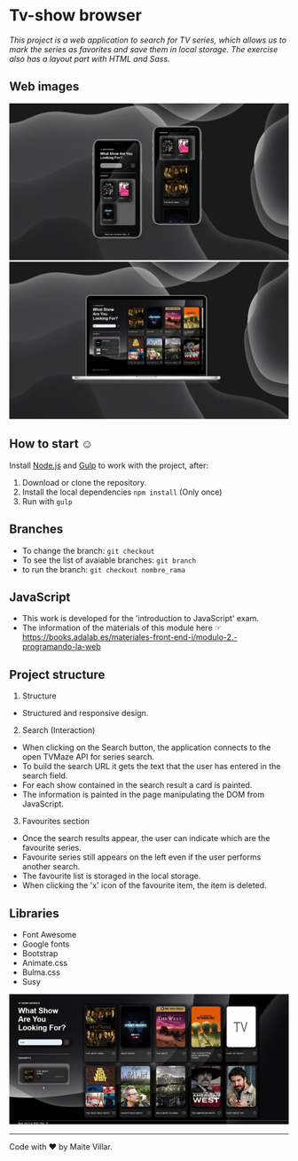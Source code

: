 # Tv-show browser

_This project is a web application to search for TV series, which allows us to mark the series as favorites and save them in local storage. The exercise also has a layout part with HTML and Sass._ 

## Web images

![web images](/_src/assets/images/tv-show-movbile.jpg)
![web images](/_src/assets/images/te-show-desktop.jpg)

## How to start ☺

Install [Node.js](https://nodejs.org/) and [Gulp](https://gulpjs.com) to work with the project, after:

1. Download or clone the repository.
2. Install the local dependencies `npm install` (Only once)
3. Run with `gulp`


## Branches 

- To change the branch: `git checkout`
- To see the list of avaiable branches: `git branch`
- to run the branch: `git checkout nombre_rama`

## JavaScript

- This work is developed for the 'introduction to JavaScript' exam.
- The information of the materials of this module here ☞ 
https://books.adalab.es/materiales-front-end-i/modulo-2.-programando-la-web


## Project structure

1. Structure

- Structured and responsive design.

2. Search (Interaction)

- When clicking on the Search button, the application connects to the open TVMaze API for series search. 
- To build the search URL it gets the text that the user has entered in the search field. 
- For each show contained in the search result a card is painted. 
- The information is painted in the page manipulating the DOM from JavaScript. 

3. Favourites section

- Once the search results appear, the user can indicate which are the favourite series. 
- Favourite series still appears on the left even if the user performs another search.
- The favourite list is storaged in the local storage.
- When clicking the 'x' icon of the favourite item, the item is deleted. 


##  Libraries

- Font Awesome
- Google fonts
- Bootstrap
- Animate.css
- Bulma.css
- Susy

![web images](/_src/assets/images/video-tv.gif)

---
Code with ❤ by Maite Villar. 
